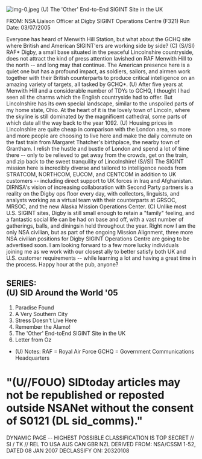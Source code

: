 ![img-0.jpeg](img-0.jpeg)
(U) The 'Other' End-to-End SIGINT Site in the UK

FROM:
NSA Liaison Officer at Digby SIGINT Operations Centre (F321)
Run Date: 03/07/2005

Everyone has heard of Menwith Hill Station, but what about the GCHQ site where British and American SIGINT'ers are working side by side? (C)
(S//SI) RAF* Digby, a small base situated in the peaceful Lincolnshire countryside, does not attract the kind of press attention lavished on RAF Menwith Hill to the north -- and long may that continue. The American presence here is a quiet one but has a profound impact, as soldiers, sailors, and airmen work together with their British counterparts to produce critical intelligence on an amazing variety of targets, all tasked by GCHQ*.
(U) After five years at Menwith Hill and a considerable number of TDYs to GCHQ, I thought I had seen all the charms which the English countryside had to offer. But Lincolnshire has its own special landscape, similar to the unspoiled parts of my home state, Ohio. At the heart of it is the lovely town of Lincoln, where the skyline is still dominated by the magnificent cathedral, some parts of which date all the way back to the year 1092.
(U) Housing prices in Lincolnshire are quite cheap in comparison with the London area, so more and more people are choosing to live here and make the daily commute on the fast train from Margaret Thatcher's birthplace, the nearby town of Grantham. I relish the hustle and bustle of London and spend a lot of time there -- only to be relieved to get away from the crowds, get on the train, and zip back to the sweet tranquility of Lincolnshire!
(S//SI) The SIGINT mission here is incredibly diverse and tailored to intelligence needs from STRATCOM, NORTHCOM, EUCOM, and CENTCOM in addition to UK customers -- including direct support to UK forces in Iraq and Afghanistan. DIRNSA's vision of increasing collaboration with Second Party partners is a reality on the Digby ops floor every day, with collectors, linguists, and analysts working as a virtual team with their counterparts at GRSOC, MRSOC, and the new Alaska Mission Operations Center.
(C) Unlike most U.S. SIGINT sites, Digby is still small enough to retain a "family" feeling, and a fantastic social life can be had on base and off, with a vast number of gatherings, balls, and diningsin held throughout the year. Right now I am the only NSA civilian, but as part of the ongoing Mission Alignment, three more NSA civilian positions for Digby SIGINT Operations Centre are going to be advertised soon. I am looking forward to a few more lucky individuals joining me as we work with our closest ally to better satisfy both UK and U.S. customer requirements -- while learning a lot and having a great time in the process. Happy hour at the pub, anyone?

## SERIES: <br> (U) SID Around the World '05

1. Paradise Found
2. A Very Southern City
3. Stress Doesn't Live Here
4. Remember the Alamo!
5. The 'Other' End-toEnd SIGINT Site in the UK
6. Letter from Oz
* (U) Notes:
RAF = Royal Air Force
GCHQ = Government Communications Headquarters

# "(U//FOUO) SIDtoday articles may not be republished or reposted outside NSANet without the consent of S0121 (DL sid_comms)." 

DYNAMIC PAGE -- HIGHEST POSSIBLE CLASSIFICATION IS
TOP SECRET // SI / TK // REL TO USA AUS CAN GBR NZL
DERIVED FROM: NSA/CSSM 1-52, DATED 08 JAN 2007 DECLASSIFY ON: 20320108
